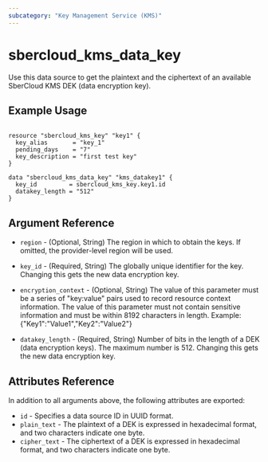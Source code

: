 ```yaml
---
subcategory: "Key Management Service (KMS)"
---
```


# sbercloud\_kms\_data\_key

Use this data source to get the plaintext and the ciphertext of an available
SberCloud KMS DEK (data encryption key).

## Example Usage

```hcl

resource "sbercloud_kms_key" "key1" {
  key_alias       = "key_1"
  pending_days    = "7"
  key_description = "first test key"
}

data "sbercloud_kms_data_key" "kms_datakey1" {
  key_id         = sbercloud_kms_key.key1.id
  datakey_length = "512"
}

```

## Argument Reference

* `region` - (Optional, String) The region in which to obtain the keys. If omitted, the provider-level region will be used.

* `key_id` - (Required, String) The globally unique identifier for the key.
    Changing this gets the new data encryption key.

* `encryption_context` - (Optional, String) The value of this parameter must be a series of
    "key:value" pairs used to record resource context information. The value of this
    parameter must not contain sensitive information and must be within 8192 characters
    in length. Example: {"Key1":"Value1","Key2":"Value2"}

* `datakey_length` - (Required, String) Number of bits in the length of a DEK (data encryption keys).
    The maximum number is 512. Changing this gets the new data encryption key.


## Attributes Reference

In addition to all arguments above, the following attributes are exported:

* `id` - Specifies a data source ID in UUID format.
* `plain_text` - The plaintext of a DEK is expressed in hexadecimal format, and two
    characters indicate one byte.
* `cipher_text` - The ciphertext of a DEK is expressed in hexadecimal format, and two
    characters indicate one byte.
